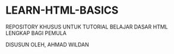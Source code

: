 # LEARN-HTML-BASICS
REPOSITORY KHUSUS UNTUK TUTORIAL BELAJAR DASAR HTML LENGKAP BAGI PEMULA

DISUSUN OLEH, AHMAD WILDAN
